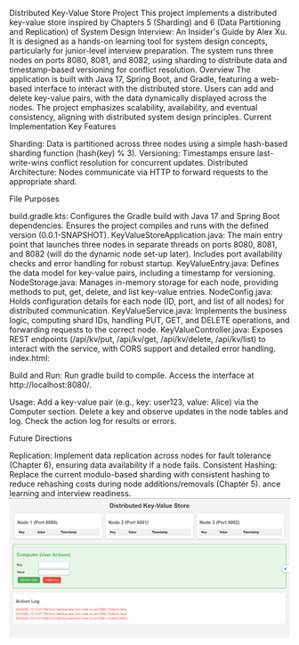 Distributed Key-Value Store Project
This project implements a distributed key-value store inspired by Chapters 5 (Sharding) and 6 (Data Partitioning and Replication) of System Design Interview: An Insider's Guide by Alex Xu. It is designed as a hands-on learning tool for system design concepts, particularly for junior-level interview preparation. The system runs three nodes on ports 8080, 8081, and 8082, using sharding to distribute data and timestamp-based versioning for conflict resolution.
Overview
The application is built with Java 17, Spring Boot, and Gradle, featuring a web-based interface to interact with the distributed store. Users can add and delete key-value pairs, with the data dynamically displayed across the nodes. The project emphasizes scalability, availability, and eventual consistency, aligning with distributed system design principles.
Current Implementation
Key Features

Sharding: Data is partitioned across three nodes using a simple hash-based sharding function (hash(key) % 3).
Versioning: Timestamps ensure last-write-wins conflict resolution for concurrent updates.
Distributed Architecture: Nodes communicate via HTTP to forward requests to the appropriate shard.

File Purposes

build.gradle.kts: Configures the Gradle build with Java 17 and Spring Boot dependencies. Ensures the project compiles and runs with the defined version (0.0.1-SNAPSHOT).
KeyValueStoreApplication.java: The main entry point that launches three nodes in separate threads on ports 8080, 8081, and 8082 (will do the dynamic node set-up later). Includes port availability checks and error handling for robust startup.
KeyValueEntry.java: Defines the data model for key-value pairs, including a timestamp for versioning.
NodeStorage.java: Manages in-memory storage for each node, providing methods to put, get, delete, and list key-value entries.
NodeConfig.java: Holds configuration details for each node (ID, port, and list of all nodes) for distributed communication.
KeyValueService.java: Implements the business logic, computing shard IDs, handling PUT, GET, and DELETE operations, and forwarding requests to the correct node.
KeyValueController.java: Exposes REST endpoints (/api/kv/put, /api/kv/get, /api/kv/delete, /api/kv/list) to interact with the service, with CORS support and detailed error handling.
index.html: 

Build and Run:
Run gradle build to compile.
Access the interface at http://localhost:8080/.


Usage:
Add a key-value pair (e.g., key: user123, value: Alice) via the Computer section.
Delete a key and observe updates in the node tables and log.
Check the action log for results or errors.



Future Directions

Replication: Implement data replication across nodes for fault tolerance (Chapter 6), ensuring data availability if a node fails.
Consistent Hashing: Replace the current modulo-based sharding with consistent hashing to reduce rehashing costs during node additions/removals (Chapter 5).
ance learning and interview readiness.
![img.png](img.png)